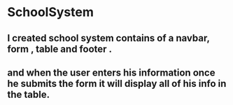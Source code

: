 # SchoolSystem
## I created school system contains of a navbar, form , table and footer .
## and when the user enters his information once he submits the form it will display all of his info in the table.
 
